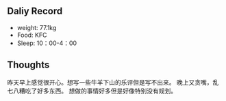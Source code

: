 ## Daliy Record
* weight: 77.1kg
* Food: KFC
* Sleep: 10：00-4：00

## Thoughts
昨天早上感觉很开心。想写一些牛羊下山的乐评但是写不出来。
晚上又贪嘴，乱七八糟吃了好多东西。
想做的事情好多但是好像特别没有规划。